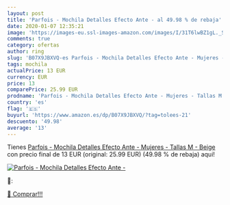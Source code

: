 ```yaml
---
layout: post
title: 'Parfois - Mochila Detalles Efecto Ante - al 49.98 % de rebaja'
date: 2020-01-07 12:35:21
image: 'https://images-eu.ssl-images-amazon.com/images/I/31T6lwBZ1gL._SL200_.jpg'
comments: true
category: ofertas
author: ring
slug: 'B07X9JBXVQ-es Parfois - Mochila Detalles Efecto Ante - Mujeres - Tallas...'
tags: mochila
actualPrice: 13 EUR
currency: EUR
price: 13
comparePrice: 25.99 EUR
prodname: 'Parfois - Mochila Detalles Efecto Ante - Mujeres - Tallas M - Beige'
country: 'es'
flag: '🇪🇸'
buyurl: 'https://www.amazon.es/dp/B07X9JBXVQ/?tag=tolees-21'
descuento: '49.98'
average: '13'
---
```


Tienes [Parfois - Mochila Detalles Efecto Ante - Mujeres - Tallas M - Beige](https://www.amazon.es/dp/B07X9JBXVQ/?tag=tolees-21) con precio final de  13 EUR (original: 25.99 EUR) (49.98 %  de rebaja) aqui!

[![Parfois - Mochila Detalles Efecto Ante -](https://images-eu.ssl-images-amazon.com/images/I/31T6lwBZ1gL._SL200_.jpg)](https://www.amazon.es/dp/B07X9JBXVQ/?tag=tolees-21)

🔎:


[🛒 Comprar!!!](https://www.amazon.es/dp/B07X9JBXVQ/?tag=tolees-21)
